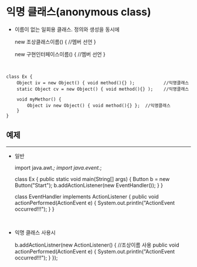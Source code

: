 익명 클래스(anonymous class)
=========================

* 이름이 없는 일회용 클래스. 정의와 생성을 동시에

    
    new 조상클래스이름() {
        //멤버 선언
    }
    
    new 구현인터페이스이름() {
        //멤버 선언
    }

<br>

    class Ex {
        Object iv = new Object() { void method(){} );           //익명클래스
        static Object cv = new Object() { void method(){} );    //익명클래스
        
        void myMethor() {
            Object iv new Object() { void method(){} };  //익명클래스
        }
    }


예제
---------
*****

* 일반


    import java.awt.*;
    import java.event.*;

    class Ex {
        public static void main(String[] args) {
            Button b = new Button("Start");
            b.addActionListener(new EventHandler());
        }
    }

    class EventHandler implements ActionListener {
        public void actionPerformed(ActionEvent e) {
            System.out.println("ActionEvent occurred!!!");
        }
    }

<br>  

* 익명 클래스 사용시


    b.addActionListner(new ActionListener() {   //조상이름 사용
        public void actionPerformed(ActionEvent e) {
            System.out.println("ActionEvent occurred!!!");
        }
    });
    